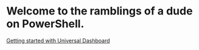 # Welcome to the ramblings of a dude on PowerShell.

[Getting started with Universal Dashboard](UniversalDashboard.md)